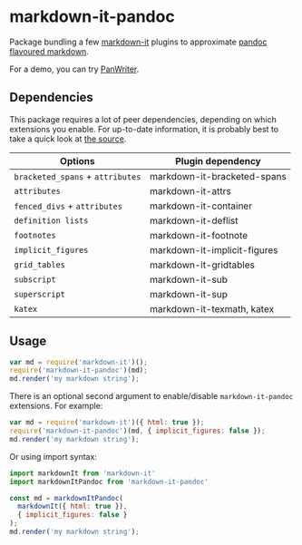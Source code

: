 # markdown-it-pandoc

Package bundling a few [markdown-it](https://github.com/markdown-it/markdown-it)
plugins to approximate [pandoc flavoured markdown](http://pandoc.org/MANUAL.html#pandocs-markdown).

For a demo, you can try [PanWriter](https://panwriter.com).

## Dependencies

This package requires a lot of peer dependencies, depending on which extensions you enable.
For up-to-date information, it is probably best to take a quick look at [the source](./index.js).

| Options                          | Plugin dependency            |
|----------------------------------|------------------------------|
| `bracketed_spans` + `attributes` | markdown-it-bracketed-spans  |
| `attributes`                     | markdown-it-attrs            |
| `fenced_divs` + `attributes`     | markdown-it-container        |
| `definition lists`               | markdown-it-deflist          |
| `footnotes`                      | markdown-it-footnote         |
| `implicit_figures`               | markdown-it-implicit-figures |
| `grid_tables`                    | markdown-it-gridtables       |
| `subscript`                      | markdown-it-sub              |
| `superscript`                    | markdown-it-sup              |
| `katex`                          | markdown-it-texmath, katex   |


## Usage

```javascript
var md = require('markdown-it')();
require('markdown-it-pandoc')(md);
md.render('my markdown string');
```

There is an optional second argument to enable/disable `markdown-it-pandoc` extensions. For example:

```javascript
var md = require('markdown-it')({ html: true });
require('markdown-it-pandoc')(md, { implicit_figures: false });
md.render('my markdown string');
```

Or using import syntax:

```javascript
import markdownIt from 'markdown-it'
import markdownItPandoc from 'markdown-it-pandoc'

const md = markdownItPandoc(
  markdownIt({ html: true }),
  { implicit_figures: false }
);
md.render('my markdown string');
```
